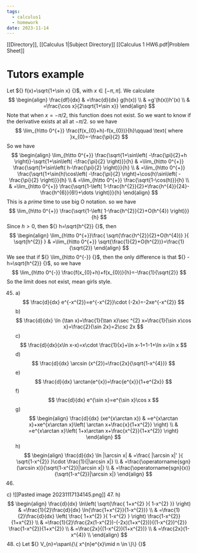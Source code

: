 ```yaml
---
tags:
  - calculus1
  - homework
date: 2023-11-14
---
```

[[Directory]], [[Calculus 1|Subject Directory]]
[[Calculus 1 HW6.pdf|Problem Sheet]]
# Tutors example
Let ${} f(x)=\sqrt{1+\sin x} {}$, with $x \in  [-\pi,\, \pi]$. We calculate
$$
\begin{align}
 \frac{df}{dx}  & =\frac{d}{dx} g(h(x))   \\
 & =g'(h(x))h'(x) \\
 & =\frac{\cos x}{2\sqrt{1+\sin x}}
 \end{align}
$$
Note that when ${} x=-\pi /2 {}$, this function does not exist. So we want to know if the derivative exists at all at $-\pi / 2$.
so we have
$$
\lim_{h\tto 0^{+}} \frac{f(x_{0}+h)-f(x_{0})}{h}\qquad \text{ where }x_{0}=-\frac{\pi}{2}
$$
So we have
$$
\begin{align}
 \lim_{h\tto 0^{+}} \frac{\sqrt{1+\sin\left( -\frac{\pi}{2}+h \right)}-\sqrt{1+\sin\left( -\frac{\pi}{2} \right)}}{h}  & =\lim_{h\tto 0^{+}} \frac{\sqrt{1+\sin\left( h-\frac{\pi}{2} \right)}}{h}  \\
	 & =\lim_{h\tto 0^{+}} \frac{\sqrt{1+\sin(h)\cos\left( -\frac{\pi}{2} \right)+\cos(h)\sin\left( -\frac{\pi}{2} \right)}}{h} \\
 & =\lim_{h\tto 0^{+}} \frac{\sqrt{1-\cos(h)}}{h} \\
 & =\lim_{h\tto 0^{+}} \frac{\sqrt{1-\left( 1-\frac{h^{2}}{2}+\frac{h^{4}}{24}-\frac{h^{6}}{6!}+\dots \right)}}{h}
 \end{align}
$$
This is a *prime* time to use big O notation.
so we have
$$
\lim_{h\tto 0^{+}} \frac{\sqrt{1-\left( 1-\frac{h^{2}}{2}+O(h^{4}) \right)}}{h}
$$
Since ${} h>0 {}$, then ${} h=\sqrt{h^{2}} {}$, then
$$
\begin{align}
 \lim_{h\tto 0^{+}}\frac{ \sqrt{\frac{h^{2}}{2}+O(h^{4})}  }{ \sqrt{h^{2}} }  & =\lim_{h\tto 0^{+}} \sqrt{\frac{1}{2}+O(h^{2})}=\frac{1}{\sqrt{2}} 
 \end{align}
$$
We see that if ${} \lim_{h\tto 0^{-}} {}$, then the only difference is that ${} -h=\sqrt{h^{2}} {}$, so we have
$$
\lim_{h\tto 0^{-}} \frac{f(x_{0}+h)+f(x_{0})}{h}=-\frac{1}{\sqrt{2}}
$$
So the limit does not exist, mean girls style.

45. a) 
$$
\frac{d}{dx} e^{-x^{2}}=e^{-x^{2}}\cdot (-2x)=-2xe^{-x^{2}}
$$
b)
$$
\frac{d}{dx}  \ln (\tan x)=\frac{1}{\tan x}\sec ^{2} x=\frac{1}{\sin x\cos x}=\frac{2}{\sin 2x}=2\csc 2x
$$
c)
$$
\frac{d}{dx}(x\ln x-x)=x\cdot \frac{1}{x}+\ln x-1=1-1+\ln x=\ln x
$$
d) 
$$
\frac{d}{dx} \arcsin (x^{2})=\frac{2x}{\sqrt{1-x^{4}}}
$$
e) 
$$
\frac{d}{dx} \arctan(e^{x})=\frac{e^{x}}{1+e^{2x}}
$$
f) 
$$
\frac{d}{dx} e^{\sin x}=e^{\sin x}\cos x
$$
g)
$$
\begin{align}
 \frac{d}{dx} (xe^{x\arctan x}) & =e^{x\arctan x}+xe^{x\arctan x}\left( \arctan x+\frac{x}{1+x^{2}} \right) \\
 & =e^{x\arctan x}\left( 1+x\arctan x+\frac{x^{2}}{1+x^{2}} \right)
 \end{align}
$$
h) 
$$
\begin{align}
\frac{d}{dx} \ln |\arcsin x| & =\frac{ |\arcsin x|' }{ \sqrt{1-x^{2}} }\cdot \frac{1}{|\arcsin x|} \\
 & =\frac{\operatorname{sgn}(\arcsin x)}{\sqrt{1-x^{2}}|\arcsin x|} \\
 & =\frac{\operatorname{sgn}(x)}{\sqrt{1-x^{2}}|\arcsin x|}
\end{align}
$$
46. 
c)
![[Pasted image 20231117134145.png]]
47. 
h)
$$
\begin{align}
 \frac{d}{dx} \ln\left( \sqrt{\frac{ 1+x^{2} }{ 1-x^{2} }} \right) & =\frac{1}{2}\frac{d}{dx} \ln{\frac{1+x^{2}}{1-x^{2}}} \\
 & =\frac{1}{2}\frac{d}{dx} \left( \frac{ 1+x^{2} }{ 1-x^{2} } \right) \frac{1-x^{2}}{1+x^{2}} \\
 & =\frac{1}{2}\frac{2x(1-x^{2})-(-2x)(1+x^{2})}{(1-x^{2})^{2}} \frac{1-x^{2}}{1+x^{2}} \\
 & =\frac{2x}{(1-x^{2})(1+x^{2})} \\
 & =\frac{2x}{1-x^{4}} \\
 \end{align}
 $$
 48. 
 c)
 Let ${} V_{n}=\span\{\{ x^{n}e^{x}\mid n \in   \}\} {}$